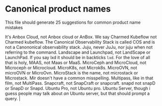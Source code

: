 # Canonical product names

This file should generate 25 suggestions for common
product name mistakes

It's Anbox Cloud, not Anbox cloud or AnBox.
We say Charmed Kubeflow not Charmed kubeflow.
The Canonical Observability Stack is called COS and is not
a Canononical observability stack.
Juju, never JuJu, nor juju when not referring to the command.
Landscape and Launchpad, not LandScape or LaunchPad.
If you say lxd it should be in backticks `lxd`.
For the love of all that is holy, MAAS, not Maas or MaaS.
MicroCeph and MicroCloud, not Microceph or Microcloud.
MicroK8s, not Microk8s.
MicroOVN, not microOVN or MicroOvn.
MicroStack is the name, not microstack or Microstack.
Mir doesn't have a common misspelling.
Multipass, like in that film, not MultiPass.
Snapcraft, not SnapCraft or snapcraft.
snapd not snapD or SnapD or Snapd.
Ubuntu Pro, not Ubuntu pro.
Ubuntu Server, though i guess people may talk about *an*
Ubuntu server, but that should prompt a query.                         |